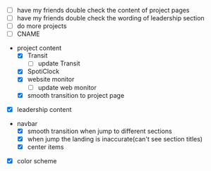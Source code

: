 - [ ] have my friends double check the content of project pages
- [ ] have my friends double check the wording of leadership section
- [ ] do more projects
- [ ] CNAME
- project content
  - [x] Transit
    - [ ] update Transit
  - [x] SpotiClock
  - [x] website monitor
    - [ ] update web monitor
  - [x] smooth transition to project page
- [x] leadership content
- navbar
  - [x] smooth transition when jump to different sections
  - [x] when jump the landing is inaccurate(can't see section titles)
  - [x] center items
- [x] color scheme
